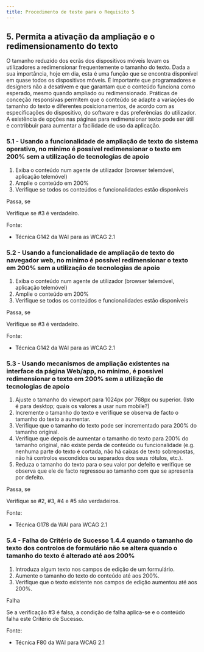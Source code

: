```yaml
---
title: Procedimento de teste para o Requisito 5 
---
```


## 5. Permita a ativação da ampliação e o redimensionamento do texto

O tamanho reduzido dos ecrãs dos dispositivos móveis levam os utilizadores a redimensionar frequentemente o tamanho do texto. Dada a sua importância, hoje em dia, esta é uma função que se encontra disponível em quase todos os dispositivos móveis. É importante que programadores e designers não a desativem e que garantam que o conteúdo funciona como esperado, mesmo quando ampliado ou redimensionado. Práticas de conceção responsivas permitem que o conteúdo se adapte a variações do tamanho do texto e diferentes posicionamentos, de acordo com as especificações do dispositivo, do software e das preferências do utilizador. A existência de opções nas páginas para redimensionar texto pode ser útil e contribbuir para aumentar a facilidade de uso da aplicação.

### 5.1 - Usando a funcionalidade de ampliação de texto do sistema operativo, no mínimo é possível redimensionar o texto em 200% sem a utilização de tecnologias de apoio

1. Exiba o conteúdo num agente de utilizador (browser telemóvel, aplicação telemóvel)
2. Amplie o conteúdo em 200%
3. Verifique se todos os conteúdos e funcionalidades estão disponíveis

Passa, se

Verifique se #3 é verdadeiro.

Fonte:
- Técnica G142 da WAI para as WCAG 2.1


### 5.2 - Usando a funcionalidade de ampliação de texto do navegador web, no mínimo é possível redimensionar o texto em 200% sem a utilização de tecnologias de apoio

1. Exiba o conteúdo num agente de utilizador (browser telemóvel, aplicação telemóvel)
2. Amplie o conteúdo em 200%
3. Verifique se todos os conteúdos e funcionalidades estão disponíveis

Passa, se

Verifique se #3 é verdadeiro.

Fonte:
- Técnica G142 da WAI para as WCAG 2.1

### 5.3 - Usando mecanismos de ampliação existentes na interface da página Web/app, no mínimo, é possível redimensionar o texto em 200% sem a utilização de tecnologias de apoio

1. Ajuste o tamanho do viewport para 1024px por 768px ou superior. (Isto é para desktop; quais os valores a usar num mobile?)
2. Incremente o tamanho do texto e verifique se observa de facto o tamanho do texto a aumentar.
3. Verifique que o tamanho do texto pode ser incrementado para 200% do tamanho original.
4. Verifique que depois de aumentar o tamanho do texto para 200% do tamanho original, não existe perda de conteúdo ou funcionalidade (e.g. nenhuma parte do texto é cortada, não há caixas de texto sobrepostas, não há controlos escondidos ou separados dos seus rótulos, etc.).
5. Reduza o tamanho do texto para o seu valor por defeito e verifique se observa que ele de facto regressou ao tamanho com que se apresenta por defeito.

Passa, se

Verifique se #2, #3, #4 e #5 são verdadeiros.

Fonte:
- Técnica G178 da WAI para WCAG 2.1

### 5.4 - Falha do Critério de Sucesso 1.4.4 quando o tamanho do texto dos controlos de formulário não se altera quando o tamanho do texto é alterado até aos 200%

1. Introduza algum texto nos campos de edição de um formulário.
2. Aumente o tamanho do texto do conteúdo até aos 200%.
3. Verifique que o texto existente nos campos de edição aumentou até aos 200%.

Falha

Se a verificação #3 é falsa, a condição de falha aplica-se e o conteúdo falha este Critério de Sucesso.

Fonte:
- Técnica F80 da WAI para WCAG 2.1
